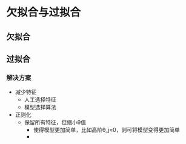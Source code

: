 # 欠拟合与过拟合

## 欠拟合





## 过拟合

### 解决方案

* 减少特征
  * 人工选择特征
  * 模型选择算法
* 正则化
  * 保留所有特征，但缩小θ值
    * 使得模型更加简单，比如高阶θ_j≈0，则可将模型变得更加简单
    * 

